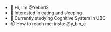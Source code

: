 - 👋 Hi, I’m @Yebin12
- 👀 Interested in eating and sleeping
- 🌱 Currently studying Cognitive System in UBC 
- 📫 How to reach me: insta: @y_bin_c

<!---
Yebin12/Yebin12 is a ✨ special ✨ repository because its `README.md` (this file) appears on your GitHub profile.
You can click the Preview link to take a look at your changes.
--->
